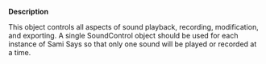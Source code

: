 **Description**

This object controls all aspects of sound playback, recording, modification, and exporting.  A single SoundControl object should be used for each instance of Sami Says so that only one sound will be played or recorded at a time.